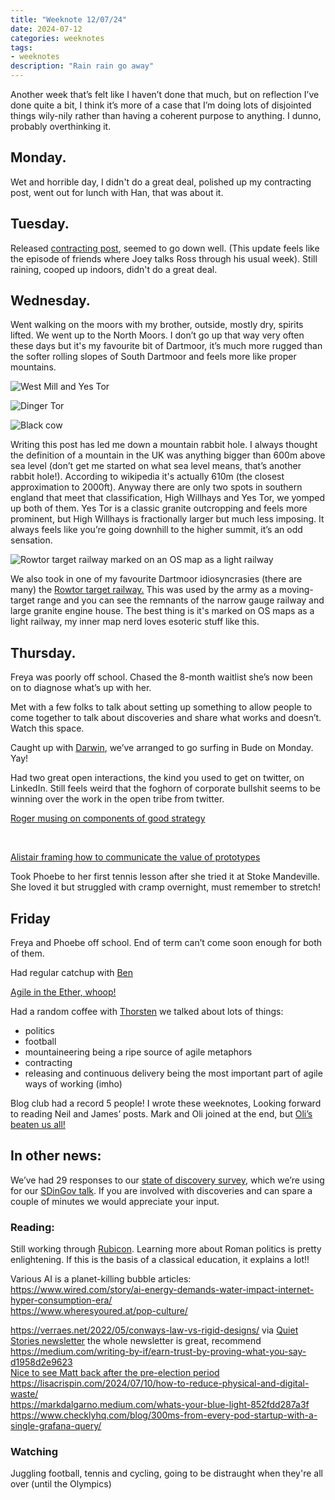 ```yaml
---
title: "Weeknote 12/07/24"
date: 2024-07-12
categories: weeknotes
tags:
- weeknotes
description: "Rain rain go away"
---
```


Another week that’s felt like I haven’t done that much, but on reflection I’ve done quite a bit, I think it’s more of a case that I’m doing lots of disjointed things wily-nily rather than having a coherent purpose to anything. I dunno, probably overthinking it.

## Monday.

Wet and horrible day, I didn't do a great deal, polished up my contracting post, went out for lunch with Han, that was about it.

## Tuesday.

Released [contracting post](https://ames.world/en/posts/so-youre-thinking-of-becoming-a-contractor/), seemed to go down well. (This update feels like the episode of friends where Joey talks Ross through his usual week). Still raining, cooped up indoors, didn't do a great deal.

## Wednesday.

Went walking on the moors with my brother, outside, mostly dry, spirits lifted. We went up to the North Moors. I don’t go up that way very often these days but it's my favourite bit of Dartmoor, it’s much more rugged than the softer rolling slopes of South Dartmoor and feels more like proper mountains.

![West Mill and Yes Tor](/images/west_mill_and_yes_tor.jpg)

![Dinger Tor](/images/dinger_tor.jpg)

![Black cow](/images/black_cow.jpg)

Writing this post has led me down a mountain rabbit hole. I always thought the definition of a mountain in the UK was anything bigger than 600m above sea level (don’t get me started on what sea level means, that’s another rabbit hole!). According to wikipedia it's actually 610m (the closest approximation to 2000ft). Anyway there are only two spots in southern england that meet that classification, High Willhays and Yes Tor, we yomped up both of them. Yes Tor is a classic granite outcropping and feels more prominent, but High Willhays is fractionally larger but much less imposing. It always feels like you’re going downhill to the higher summit, it’s an odd sensation.

![Rowtor target railway marked on an OS map as a light railway](/images/rowtor_target_railway.jpg)

We also took in one of my favourite Dartmoor idiosyncrasies (there are many) the [Rowtor target railway.](https://visitdartmoor.co.uk/target-railway-at-rowtor/) This was used by the army as a moving-target range and you can see the remnants of the narrow gauge railway and large granite engine house. The best thing is it's marked on OS maps as a light railway, my inner map nerd loves esoteric stuff like this.

## Thursday.

Freya was poorly off school. Chased the 8-month waitlist she’s now been on to diagnose what’s up with her. 

Met with a few folks to talk about setting up something to allow people to come together to talk about discoveries and share what works and doesn’t. Watch this space.

Caught up with [Darwin](https://www.linkedin.com/in/darwinpeltan/), we’ve arranged to go surfing in Bude on Monday. Yay!

Had two great open interactions, the kind you used to get on twitter, on LinkedIn. Still feels weird that the foghorn of corporate bullshit seems to be winning over the work in the open tribe from twitter.

[Roger musing on components of good strategy](https://www.linkedin.com/posts/rogerswannell_ive-been-trying-to-think-of-simple-ways-activity-7217223254782980096-aWBN?utm_source=share&utm_medium=member_desktop)

<br />

[Alistair framing how to communicate the value of prototypes](https://www.linkedin.com/posts/activity-7217202268440305664-VMSS?utm_source=share&utm_medium=member_desktop)

Took Phoebe to her first tennis lesson after she tried it at Stoke Mandeville. She loved it but struggled with cramp overnight, must remember to stretch!

## Friday

Freya and Phoebe off school. End of term can’t come soon enough for both of them.

Had regular catchup with [Ben](https://www.linkedin.com/in/ben-miller00/)

[Agile in the Ether, whoop!](https://agileintheether.co.uk/meetup/agile-in-the-ether-71-12th-july/)

Had a random coffee with [Thorsten](https://www.linkedin.com/in/thorsten-brunzendorf/) we talked about lots of things:
- politics
- football
- mountaineering being a ripe source of agile metaphors
- contracting
- releasing and continuous delivery being the most important part of agile ways of working (imho)

Blog club had a record 5 people! I wrote these weeknotes, Looking forward to reading Neil and James’ posts. Mark and Oli joined at the end, but [Oli’s beaten us all!](https://snufkinstravels.wordpress.com/2024/07/12/weeknotes-28/)

## In other news:

We’ve had 29 responses to our [state of discovery survey](https://forms.gle/G2ze7tioSwhUphpw5), which we’re using for our [SDinGov talk](https://govservicedesign.net/). If you are involved with discoveries and can spare a couple of minutes we would appreciate your input.

### Reading:

Still working through [Rubicon](https://en.wikipedia.org/wiki/Rubicon:_The_Last_Years_of_the_Roman_Republic). Learning more about Roman politics is pretty enlightening. If this is the basis of a classical education, it explains a lot!!

Various AI is a planet-killing bubble articles:<br />
https://www.wired.com/story/ai-energy-demands-water-impact-internet-hyper-consumption-era/<br />
https://www.wheresyoured.at/pop-culture/


https://verraes.net/2022/05/conways-law-vs-rigid-designs/ via [Quiet Stories newsletter](https://mailchi.mp/57b4f2765e0e/quiet-stories-173) the whole newsletter is great, recommend<br />
https://medium.com/writing-by-if/earn-trust-by-proving-what-you-say-d1958d2e9623<br />
[Nice to see Matt back after the pre-election period](https://blog.mattedgar.com/2024/07/08/>weeknote-1-to-5-july-2024/)<br />
https://lisacrispin.com/2024/07/10/how-to-reduce-physical-and-digital-waste/<br />
https://markdalgarno.medium.com/whats-your-blue-light-852fdd287a3f<br />
https://www.checklyhq.com/blog/300ms-from-every-pod-startup-with-a-single-grafana-query/<br />

### Watching

Juggling football, tennis and cycling, going to be distraught when they're all over (until the Olympics)






